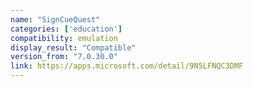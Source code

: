 ```yaml
---
name: "SignCueQuest"
categories: ['education']
compatibility: emulation
display_result: "Compatible"
version_from: "7.0.30.0"
link: https://apps.microsoft.com/detail/9N5LFNQC3DMF
---
```

